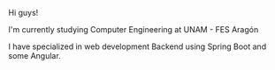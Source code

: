 Hi guys!

I'm currently studying Computer Engineering at UNAM - FES Aragón

I have specialized in web development Backend using Spring Boot and some Angular.

